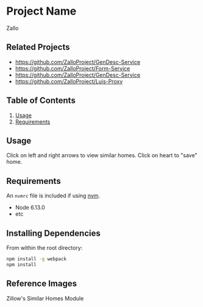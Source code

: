 # Project Name

Zallo

## Related Projects

- https://github.com/ZalloProject/GenDesc-Service
- https://github.com/ZalloProject/Form-Service
- https://github.com/ZalloProject/GenDesc-Service
- https://github.com/ZalloProject/Luis-Proxy

## Table of Contents

1. [Usage](#Usage)
1. [Requirements](#requirements)

## Usage

Click on left and right arrows to view similar homes. Click on heart to "save" home.

## Requirements

An `nvmrc` file is included if using [nvm](https://github.com/creationix/nvm).

- Node 6.13.0
- etc

## Installing Dependencies

From within the root directory:

```sh
npm install -g webpack
npm install
```
## Reference Images

Zillow's Similar Homes Module

<img src="https://i.imgur.com/yX8Qg2s.png" alt=""/>
